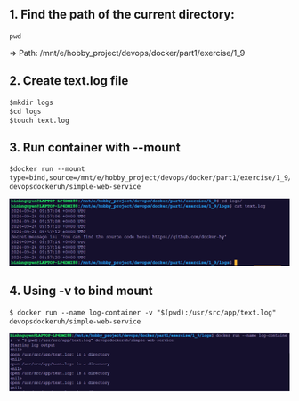 ## 1. Find the path of the current directory:

```
pwd
```

=> Path: /mnt/e/hobby_project/devops/docker/part1/exercise/1_9

## 2. Create text.log file

```
$mkdir logs
$cd logs
$touch text.log
```

## 3. Run container with --mount

```
$docker run --mount type=bind,source=/mnt/e/hobby_project/devops/docker/part1/exercise/1_9/logs/text.log,destination=/usr/src/app/text.log devopsdockeruh/simple-web-service
```
![1727171972249](image/README/1727171972249.png)

## 4. Using -v to bind mount
```
$ docker run --name log-container -v "$(pwd):/usr/src/app/text.log" devopsdockeruh/simple-web-service
```

![1727172252916](image/README/1727172252916.png)